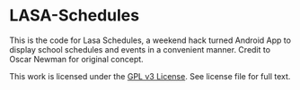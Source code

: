 LASA-Schedules
==============

This is the code for Lasa Schedules, a weekend hack turned Android App to display school schedules and events in a convenient manner. Credit to Oscar Newman for original concept.

This work is licensed under the [GPL v3 License](http://choosealicense.com/licenses/gpl-v3/). See license file for full text.